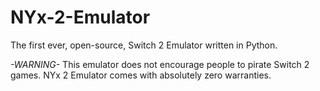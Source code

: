 # NYx-2-Emulator
The first ever, open-source, Switch 2 Emulator written in Python.

*-WARNING-*
This emulator does not encourage people to pirate Switch 2 games.
NYx 2 Emulator comes with absolutely zero warranties.
